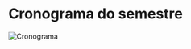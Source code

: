 # Cronograma do semestre
![Cronograma](https://raw.githubusercontent.com/Requisitos2-2019/Yellow-Grupo-4/devel/img/cronograma.jpg)